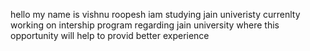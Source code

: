 hello my name is vishnu roopesh iam studying jain univeristy 
currenlty working on intership program regarding jain university 
where this opportunity will help to provid better experience 
